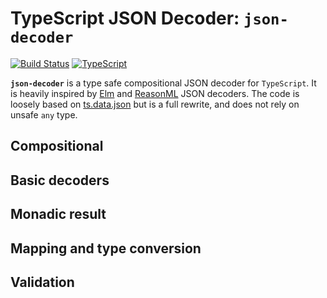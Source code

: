 # TypeScript JSON Decoder: `json-decoder`

[![Build Status](https://travis-ci.org/venil7/json-decoder.svg?branch=master)](https://travis-ci.org/venil7/json-decoder) [![TypeScript](https://badges.frapsoft.com/typescript/code/typescript.svg?v=101)](https://github.com/ellerbrock/typescript-badges/)

**`json-decoder`** is a type safe compositional JSON decoder for `TypeScript`. It is heavily inspired by [Elm](https://package.elm-lang.org/packages/elm/json/latest/) and [ReasonML](https://github.com/glennsl/bs-json) JSON decoders. The code is loosely based on [ts.data.json](https://github.com/joanllenas/ts.data.json) but is a full rewrite, and does not rely on unsafe `any` type.

## Compositional

## Basic decoders

## Monadic result

## Mapping and type conversion

## Validation

